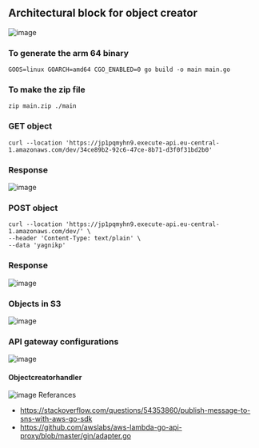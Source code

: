## Architectural block for object creator
![image](https://github.com/yagnikpokalperennialsys/objectcreator/assets/148773637/4b1bd294-4a64-45d8-a9bf-ef6d34b19f78)
### To generate the arm 64 binary

```
GOOS=linux GOARCH=amd64 CGO_ENABLED=0 go build -o main main.go
```
### To make the zip file
```
zip main.zip ./main
```
### GET object

```
curl --location 'https://jp1pqmyhn9.execute-api.eu-central-1.amazonaws.com/dev/34ce89b2-92c6-47ce-8b71-d3f0f31bd2b0'
```
### Response
![image](https://github.com/yagnikpokalperennialsys/objectcreator/assets/148773637/18652b19-e35d-4f77-9f82-27e6914992a5)
### POST object
``` 
curl --location 'https://jp1pqmyhn9.execute-api.eu-central-1.amazonaws.com/dev/' \
--header 'Content-Type: text/plain' \
--data 'yagnikp'
```
### Response
![image](https://github.com/yagnikpokalperennialsys/objectcreator/assets/148773637/f5ce0bda-4939-402a-8a70-b62463f8a341)

### Objects in S3
![image](https://github.com/yagnikpokalperennialsys/objectcreator/assets/148773637/e6b767fe-9e57-4049-887a-a5beda97555e)

### API gateway configurations
![image](https://github.com/yagnikpokalperennialsys/objectcreator/assets/148773637/d72c536a-5333-4db6-afd5-6aac9f1a85ae)

#### Objectcreatorhandler
![image](https://github.com/yagnikpokalperennialsys/objectcreator/assets/148773637/7d435e6f-a0a7-41de-8dbc-6590daea2d9e)
Referances

- https://stackoverflow.com/questions/54353860/publish-message-to-sns-with-aws-go-sdk
- https://github.com/awslabs/aws-lambda-go-api-proxy/blob/master/gin/adapter.go

